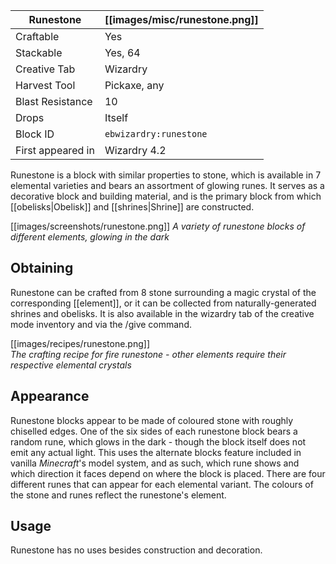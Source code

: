 | Runestone | [[images/misc/runestone.png]] |
|---|---|
| Craftable | Yes |
| Stackable | Yes, 64 |
| Creative Tab | Wizardry |
| Harvest Tool | Pickaxe, any |
| Blast Resistance | 10 |
| Drops | Itself |
| Block ID | `ebwizardry:runestone` |
| First appeared in | Wizardry 4.2 |

Runestone is a block with similar properties to stone, which is available in 7 elemental varieties and bears an assortment of glowing runes. It serves as a decorative block and building material, and is the primary block from which [[obelisks|Obelisk]] and [[shrines|Shrine]] are constructed.

[[images/screenshots/runestone.png]]
_A variety of runestone blocks of different elements, glowing in the dark_

## Obtaining
Runestone can be crafted from 8 stone surrounding a magic crystal of the corresponding [[element]], or it can be collected from naturally-generated shrines and obelisks. It is also available in the wizardry tab of the creative mode inventory and via the /give command.

[[images/recipes/runestone.png]]  
_The crafting recipe for fire runestone - other elements require their respective elemental crystals_

## Appearance

Runestone blocks appear to be made of coloured stone with roughly chiselled edges. One of the six sides of each runestone block bears a random rune, which glows in the dark - though the block itself does not emit any actual light. This uses the alternate blocks feature included in vanilla _Minecraft_'s model system, and as such, which rune shows and which direction it faces depend on where the block is placed. There are four different runes that can appear for each elemental variant. The colours of the stone and runes reflect the runestone's element.

## Usage
Runestone has no uses besides construction and decoration.
